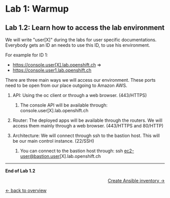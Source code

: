 Lab 1: Warmup
============

Lab 1.2: Learn how to access the lab environment
-------------
We will write "user[X]" during the labs for user specific documentations. Everybody gets an ID an needs to use this ID, to use his environment.

For example for ID 1:
- https://console.user[X].lab.openshift.ch
=>
- https://console.user1.lab.openshift.ch


There are three main ways we will access our environment. These ports need to be open from our place outgoing to Amazon AWS.

1. API: Using the oc client or through a web browser. (443/HTTPS)
    1. The console API will be available through: console.user[X].lab.openshift.ch

1. Router: The deployed apps will be available through the routers. We will access them mainly through a web browser. (443/HTTPS and 80/HTTP)

1. Architecture: We will connect through ssh to the bastion host. This will be our main control instance. (22/SSH)
    1. You can connect to the bastion host through: ssh ec2-user@bastion.user[X].lab.openshift.ch

---

**End of Lab 1.2**

<p width="100px" align="right"><a href="21_ansible_hostsfile.md">Create Ansible inventory →</a></p>

[← back to overview](../README.md)
